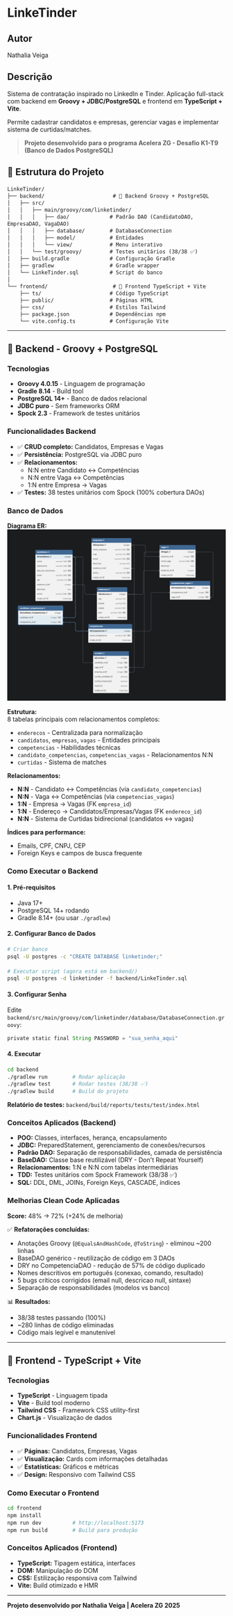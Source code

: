 # LinkeTinder

## Autor
Nathalia Veiga 

## Descrição
Sistema de contratação inspirado no LinkedIn e Tinder. Aplicação full-stack com backend em **Groovy + JDBC/PostgreSQL** e frontend em **TypeScript + Vite**.

Permite cadastrar candidatos e empresas, gerenciar vagas e implementar sistema de curtidas/matches.

> **Projeto desenvolvido para o programa Acelera ZG - Desafio K1-T9 (Banco de Dados PostgreSQL)**

## 📁 Estrutura do Projeto

```
LinkeTinder/
├── backend/                      # 🎯 Backend Groovy + PostgreSQL
│   ├── src/
│   │   ├── main/groovy/com/linketinder/
│   │   │   ├── dao/             # Padrão DAO (CandidatoDAO, EmpresaDAO, VagaDAO)
│   │   │   ├── database/        # DatabaseConnection
│   │   │   ├── model/           # Entidades
│   │   │   └── view/            # Menu interativo
│   │   └── test/groovy/         # Testes unitários (38/38 ✅)
│   ├── build.gradle             # Configuração Gradle
│   ├── gradlew                  # Gradle wrapper
│   └── LinkeTinder.sql          # Script do banco
│
└── frontend/                     # 🎨 Frontend TypeScript + Vite
    ├── ts/                      # Código TypeScript
    ├── public/                  # Páginas HTML
    ├── css/                     # Estilos Tailwind
    ├── package.json             # Dependências npm
    └── vite.config.ts           # Configuração Vite
```

---

## 🎯 Backend - Groovy + PostgreSQL

### Tecnologias
- **Groovy 4.0.15** - Linguagem de programação
- **Gradle 8.14** - Build tool
- **PostgreSQL 14+** - Banco de dados relacional
- **JDBC puro** - Sem frameworks ORM
- **Spock 2.3** - Framework de testes unitários

### Funcionalidades Backend
- ✅ **CRUD completo:** Candidatos, Empresas e Vagas
- ✅ **Persistência:** PostgreSQL via JDBC puro
- ✅ **Relacionamentos:** 
  - N:N entre Candidato ↔ Competências
  - N:N entre Vaga ↔ Competências  
  - 1:N entre Empresa → Vagas
- ✅ **Testes:** 38 testes unitários com Spock (100% cobertura DAOs)

### Banco de Dados

**Diagrama ER:**  
![Diagrama do Banco](backend/diagram-er.png)

**Estrutura:**  
8 tabelas principais com relacionamentos completos:
- `enderecos` - Centralizada para normalização
- `candidatos`, `empresas`, `vagas` - Entidades principais
- `competencias` - Habilidades técnicas
- `candidato_competencias`, `competencias_vagas` - Relacionamentos N:N
- `curtidas` - Sistema de matches

**Relacionamentos:**
- **N:N** - Candidato ↔ Competências (via `candidato_competencias`)
- **N:N** - Vaga ↔ Competências (via `competencias_vagas`)
- **1:N** - Empresa → Vagas (FK `empresa_id`)
- **1:N** - Endereço → Candidatos/Empresas/Vagas (FK `endereco_id`)
- **N:N** - Sistema de Curtidas bidirecional (candidatos ↔ vagas)

**Índices para performance:**
- Emails, CPF, CNPJ, CEP
- Foreign Keys e campos de busca frequente

### Como Executar o Backend

#### 1. Pré-requisitos
- Java 17+
- PostgreSQL 14+ rodando
- Gradle 8.14+ (ou usar `./gradlew`)

#### 2. Configurar Banco de Dados
```bash
# Criar banco
psql -U postgres -c "CREATE DATABASE linketinder;"

# Executar script (agora está em backend/)
psql -U postgres -d linketinder -f backend/LinkeTinder.sql
```

#### 3. Configurar Senha
Edite `backend/src/main/groovy/com/linketinder/database/DatabaseConnection.groovy`:
```groovy
private static final String PASSWORD = "sua_senha_aqui"
```

#### 4. Executar
```bash
cd backend
./gradlew run        # Rodar aplicação
./gradlew test       # Rodar testes (38/38 ✅)
./gradlew build      # Build do projeto
```

**Relatório de testes:** `backend/build/reports/tests/test/index.html`

### Conceitos Aplicados (Backend)
- **POO:** Classes, interfaces, herança, encapsulamento
- **JDBC:** PreparedStatement, gerenciamento de conexões/recursos
- **Padrão DAO:** Separação de responsabilidades, camada de persistência
- **BaseDAO:** Classe base reutilizável (DRY - Don't Repeat Yourself)
- **Relacionamentos:** 1:N e N:N com tabelas intermediárias
- **TDD:** Testes unitários com Spock Framework (38/38 ✅)
- **SQL:** DDL, DML, JOINs, Foreign Keys, CASCADE, índices

### Melhorias Clean Code Aplicadas
**Score:** 48% → 72% (+24% de melhoria)

✅ **Refatorações concluídas:**
- Anotações Groovy (`@EqualsAndHashCode`, `@ToString`) - eliminou ~200 linhas
- BaseDAO genérico - reutilização de código em 3 DAOs
- DRY no CompetenciaDAO - redução de 57% de código duplicado
- Nomes descritivos em português (conexao, comando, resultado)
- 5 bugs críticos corrigidos (email null, descricao null, sintaxe)
- Separação de responsabilidades (modelos vs banco)

📊 **Resultados:**
- 38/38 testes passando (100%)
- ~280 linhas de código eliminadas
- Código mais legível e manutenível

---

## 🎨 Frontend - TypeScript + Vite

### Tecnologias
- **TypeScript** - Linguagem tipada
- **Vite** - Build tool moderno
- **Tailwind CSS** - Framework CSS utility-first
- **Chart.js** - Visualização de dados

### Funcionalidades Frontend
- ✅ **Páginas:** Candidatos, Empresas, Vagas
- ✅ **Visualização:** Cards com informações detalhadas
- ✅ **Estatísticas:** Gráficos e métricas
- ✅ **Design:** Responsivo com Tailwind CSS

### Como Executar o Frontend

```bash
cd frontend
npm install
npm run dev          # http://localhost:5173
npm run build        # Build para produção
```

### Conceitos Aplicados (Frontend)
- **TypeScript:** Tipagem estática, interfaces
- **DOM:** Manipulação do DOM
- **CSS:** Estilização responsiva com Tailwind
- **Vite:** Build otimizado e HMR

---

**Projeto desenvolvido por Nathalia Veiga | Acelera ZG 2025**
